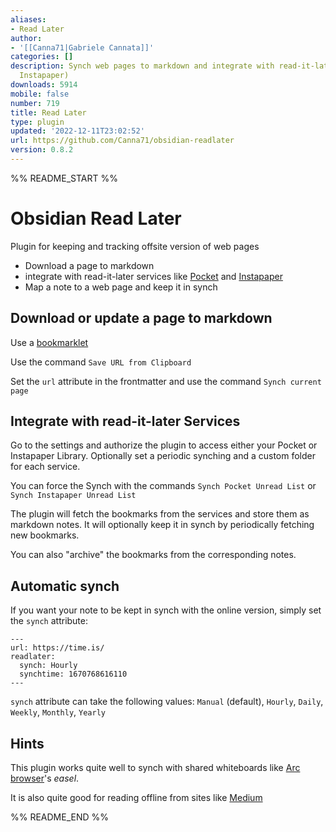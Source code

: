 ```yaml
---
aliases:
- Read Later
author:
- '[[Canna71|Gabriele Cannata]]'
categories: []
description: Synch web pages to markdown and integrate with read-it-later apps (Pocket,
  Instapaper)
downloads: 5914
mobile: false
number: 719
title: Read Later
type: plugin
updated: '2022-12-11T23:02:52'
url: https://github.com/Canna71/obsidian-readlater
version: 0.8.2
---
```


%% README_START %%

# Obsidian Read Later

Plugin for keeping and tracking offsite version of web pages

- Download a page to markdown
- integrate with read-it-later services like [Pocket](https://getpocket.com) and [Instapaper](https://www.instapaper.com)
- Map a note to a web page and keep it in synch

## Download or update a page to markdown 

Use a [bookmarklet](https://canna71.github.io/obsidian-readlater/)

Use the command `Save URL from Clipboard`

Set the `url` attribute in the frontmatter and use the command `Synch current page`

## Integrate with read-it-later Services
Go to the settings and authorize the plugin to access either your Pocket or Instapaper Library. Optionally set a periodic synching and a custom folder for each service.

You can force the Synch with the commands
`Synch Pocket Unread List`
or
`Synch Instapaper Unread List`

The plugin will fetch the bookmarks from the services and store them as markdown notes.
It will optionally keep it in synch by periodically fetching new bookmarks.

You can also "archive" the bookmarks from the corresponding notes.

## Automatic synch
If you want your note to be kept in synch with the online version, simply set the `synch` attribute:
```
---
url: https://time.is/
readlater:
  synch: Hourly
  synchtime: 1670768616110
---
```

`synch` attribute can take the following values: `Manual` (default), `Hourly`, `Daily`, `Weekly`, `Monthly`, `Yearly`

## Hints
This plugin works quite well to synch with shared whiteboards like [Arc browser](https://arc.net/)'s *easel*. 

It is also quite good for reading offline from sites like [Medium](https://medium.com/)



%% README_END %%